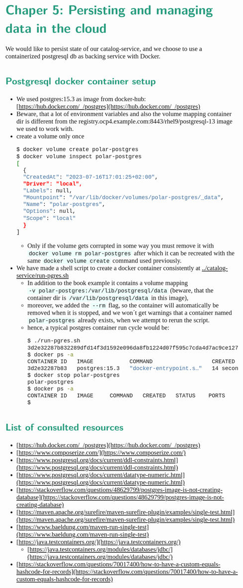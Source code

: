 <style>
body {
  font-family: "Gentium Basic", Cardo, "Linux Libertine o", "Palatino Linotype", Cambria, serif;
  font-size: 130% !important;
}
code {
	padding: 0 .25em;
	
	white-space: pre;
	font-family: "Tlwg mono", Consolas, "Liberation Mono", Menlo, Courier, monospace;
	
	background-color: #ECFFFA;
	//border: 1px solid #ccc;
	//border-radius: 3px;
}

kbd {
	display: inline-block;
	padding: 3px 5px;
	font-family: "Tlwg mono", Consolas, "Liberation Mono", Menlo, Courier, monospace;
	line-height: 10px;
	color: #555;
	vertical-align: middle;
	background-color: #ECFFFA;
	border: solid 1px #ccc;
	border-bottom-color: #bbb;
	border-radius: 3px;
	box-shadow: inset 0 -1px 0 #bbb;
}

h1,h2,h3,h4,h5 {
  color: #269B7D; 
  font-family: "fira sans", "Latin Modern Sans", Calibri, "Trebuchet MS", sans-serif;
}
</style>

# Chaper 5: Persisting and managing data in the cloud
We would like to persist state of our catalog-service, and we choose to use a containerized postgresql db as
backing service with Docker. 

## Postgresql docker container setup
- We used postgres:15.3 as image from docker-hub: [https://hub.docker.com/_/postgres](https://hub.docker.com/_/postgres)
- Beware, that a lot of environment variables and also the volume mapping container dir is different from the
  registry.ocp4.example.com:8443/rhel9/postgresql-13 image we used to work with.
- create a volume only once
  ```bash
  $ docker volume create polar-postgres
  $ docker volume inspect polar-postgres 
  [
    {
    "CreatedAt": "2023-07-16T17:01:25+02:00",
    "Driver": "local",
    "Labels": null,
    "Mountpoint": "/var/lib/docker/volumes/polar-postgres/_data",
    "Name": "polar-postgres",
    "Options": null,
    "Scope": "local"
    }
  ]
  ```
  - Only if the volume gets corrupted in some way you must remove it with `docker volume rm polar-postgres` after which 
    it can be recreated with the same `docker volume create` command used previously.
- We have made a shell script to create a docker container consistently at 
  [../catalog-service/run-pgres.sh](../catalog-service/run-pgres.sh)
  - In addition to the book example it contains a volume mapping `-v polar-postgres:/var/lib/postgresql/data` (beware,
    that the container dir is `/var/lib/postgresql/data` in this image),
  - moreover, we added the `--rm` flag, so the container will automatically be removed when it is stopped, and we won´t
    get warnings that a container named `polar-postgres` already exists, when we attempt to rerun the script.
  - hence, a typical postgres container run cycle would be:
    ```bash
    $ ./run-pgres.sh 
    3d2e32287b832289dfd14f3d1592e096da8fb1224d07f595c7cda4d7ac9ce127
    $ docker ps -a
    CONTAINER ID   IMAGE           COMMAND                  CREATED          STATUS          PORTS                                       NAMES
    3d2e32287b83   postgres:15.3   "docker-entrypoint.s…"   14 seconds ago   Up 13 seconds   0.0.0.0:5432->5432/tcp, :::5432->5432/tcp   polar-postgres
    $ docker stop polar-postgres
    polar-postgres
    $ docker ps -a
    CONTAINER ID   IMAGE     COMMAND   CREATED   STATUS    PORTS     NAMES
    $
    ```
## List of consulted resources
- [https://hub.docker.com/_/postgres](https://hub.docker.com/_/postgres)
- [https://www.composerize.com/](https://www.composerize.com/)
- [https://www.postgresql.org/docs/current/ddl-constraints.html](https://www.postgresql.org/docs/current/ddl-constraints.html)
- [https://www.postgresql.org/docs/current/datatype-numeric.html](https://www.postgresql.org/docs/current/datatype-numeric.html)
- [https://stackoverflow.com/questions/48629799/postgres-image-is-not-creating-database](https://stackoverflow.com/questions/48629799/postgres-image-is-not-creating-database)
- [https://maven.apache.org/surefire/maven-surefire-plugin/examples/single-test.html](https://maven.apache.org/surefire/maven-surefire-plugin/examples/single-test.html)
- [https://www.baeldung.com/maven-run-single-test](https://www.baeldung.com/maven-run-single-test)
- [https://java.testcontainers.org/](https://java.testcontainers.org/)
  - [https://java.testcontainers.org/modules/databases/jdbc/](https://java.testcontainers.org/modules/databases/jdbc/)
- [https://stackoverflow.com/questions/70017400/how-to-have-a-custom-equals-hashcode-for-records](https://stackoverflow.com/questions/70017400/how-to-have-a-custom-equals-hashcode-for-records)